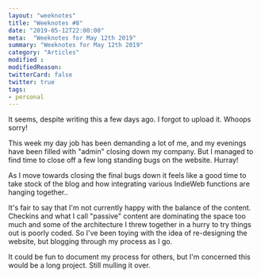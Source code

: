 ```yaml
---
layout: "weeknotes"
title: "Weeknotes #8"
date: "2019-05-12T22:00:00"
meta:  "Weeknotes for May 12th 2019"
summary: "Weeknotes for May 12th 2019"
category: "Articles"
modified :
modifiedReason:
twitterCard: false
twitter: true
tags:
- personal
---
```

It seems, despite writing this a few days ago. I forgot to upload it. Whoops sorry!

This week my day job has been demanding a lot of me, and my evenings have been filled with "admin" closing down my company. But I managed to find time to close off a few long standing bugs on the website. Hurray!

As I move towards closing the final bugs down it feels like a good time to take stock of the blog and how integrating various IndieWeb functions are hanging together..

It's fair to say that I'm not currently happy with the balance of the content. Checkins and what I call "passive" content are dominating the space too much and some of the architecture I threw together in a hurry to try things out is poorly coded. So I've been toying with the idea of re-designing the website, but blogging through my process as I go.

It could be fun to document my process for others, but I'm concerned this would be a long project. Still mulling it over.

